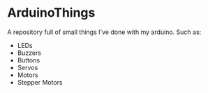 # ArduinoThings

A repository full of small things I've done with my arduino. Such as:
- LEDs
- Buzzers
- Buttons
- Servos
- Motors
- Stepper Motors
